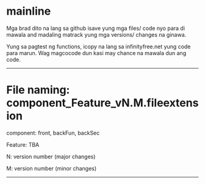 # mainline
Mga brad dito na lang sa github isave yung mga files/ code nyo para di mawala and madaling matrack yung mga versions/ changes na ginawa. 

Yung sa pagtest ng functions, icopy na lang sa infinityfree.net yung code para marun. 
Wag magcocode dun kasi may chance na mawala dun ang code. 

-----------------------------------------------------------

# File naming: component_Feature_vN.M.fileextension

component: front, backFun, backSec

Feature: TBA

N: version number (major changes)

M: version number (minor changes)

-----------------------------------------------------------
